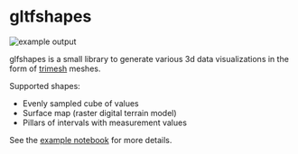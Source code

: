 # gltfshapes

![example output](docs/example.png)

glfshapes is a small library to generate various 3d data
visualizations in the form of [trimesh](https://trimsh.org/) meshes.

Supported shapes:

* Evenly sampled cube of values
* Surface map (raster digital terrain model)
* Pillars of intervals with measurement values

See the [example notebook](docs/Example%20usage.ipynb) for more details.
